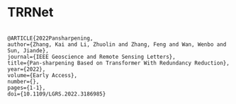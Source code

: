 # TRRNet
<pre>
    <code>
@ARTICLE{2022Pansharpening, 
author={Zhang, Kai and Li, Zhuolin and Zhang, Feng and Wan, Wenbo and Sun, Jiande},
journal={IEEE Geoscience and Remote Sensing Letters},   
title={Pan-sharpening Based on Transformer With Redundancy Reduction},  
year={2022},  
volume={Early Access},  
number={},  
pages={1-1},  
doi={10.1109/LGRS.2022.3186985}
    </code>
</pre>
